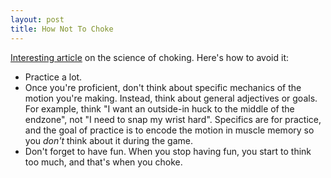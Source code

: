 ```yaml
---
layout: post
title: How Not To Choke
---
```


[Interesting article](http://www.newyorker.com/online/blogs/frontal-cortex/2012/06/the-new-neuroscience-of-choking.html) on the science of choking. Here's how to avoid it: 

- Practice a lot.
- Once you're proficient, don't think about specific mechanics of the motion you're making. Instead, think about general adjectives or goals. For example, think "I want an outside-in huck to the middle of the endzone", not "I need to snap my wrist hard". Specifics are for practice, and the goal of practice is to encode the motion in muscle memory so you *don't* think about it during the game.
- Don't forget to have fun. When you stop having fun, you start to think too much, and that's when you choke.
